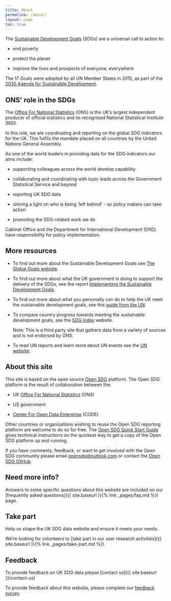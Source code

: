 ```yaml
---
title: About
permalink: /about/
layout: page
toc: true
---
```

The [Sustainable Development Goals](https://sdgs.un.org/goals) (SDGs) are a universal call to action to:

  * end poverty
  
  * protect the planet
  
  * improve the lives and prospects of everyone, everywhere

The 17 Goals were adopted by all UN Member States in 2015, as part of the [2030 Agenda for Sustainable Development](https://sdgs.un.org/2030agenda).

## ONS' role in the SDGs
The [Office For National Statistics](https://www.ons.gov.uk/) (ONS) is the UK’s largest independent producer of official statistics and its recognised National Statistical Institute (NSI).

In this role, we are coordinating and reporting on the global SDG indicators for the UK. This fulfils the mandate placed on all countries by the United Nations General Assembly.

As one of the world leaders in providing data for the SDG indicators our aims include: 

  * supporting colleagues across the world develop capability
  
  * collaborating and coordinating with topic leads across the Government Statistical Service and beyond
  
  * reporting UK SDG data
  
  * shining a light on who is being ‘left behind’ - so policy makers can take action 
  
  * promoting the SDG-related work we do
  
Cabinet Office and the Department for International Development (DfID) have responsibility for policy implementation.

## More resources

* To find out more about the Sustainable Development Goals see [The Global Goals website](https://www.globalgoals.org/).

* To find out more about what the UK government is doing to support the delivery of the SDGs, see the report [Implementing the Sustainable Development Goals](https://www.gov.uk/government/publications/implementing-the-sustainable-development-goals/implementing-the-sustainable-development-goals--2).

* To find out more about what you personally can do to help the UK meet the sustainable development goals, see this [guide from the UN](https://www.un.org/sustainabledevelopment/takeaction/).

* To compare country progress towards meeting the sustainable development goals, see the [SDG Index](https://dashboards.sdgindex.org/rankings) website.

  Note: This is a third party site that gathers data from a variety of sources and is not endorsed by ONS.

* To read UN reports and learn more about UN events see the [UN website](https://sdgs.un.org/).

## About this site
This site is based on the open source [Open SDG](https://open-sdg.org) platform. The Open SDG platform is the result of collaboration between the:

  * UK [Office For National Statistics](https://www.ons.gov.uk/) (ONS)
  
  * US government
  
  * [Center For Open Data Enterprise](http://opendataenterprise.org/) (CODE)
    
Other countries or organisations wishing to reuse the Open SDG reporting platform are welcome to do so for free. The [Open SDG Quick Start Guide](https://open-sdg.readthedocs.io/en/latest/quick-start/) gives technical instructions on the quickest way to get a copy of the Open SDG platform up and running.

If you have comments, feedback, or want to get involved with the Open SDG community please email <opensdg@outlook.com> or contact the [Open SDG GitHub](https://github.com/open-sdg/open-sdg/discussions).

## Need more info?
Answers to some specific questions about this website are included on our [frequently asked questions]({{ site.baseurl }}{% link _pages/faq.md %}) page.

## Take part

Help us shape the UK SDG data website and ensure it meets your needs.

We’re looking for volunteers to [take part in our user research activities]({{ site.baseurl }}{% link _pages/take-part.md %}).

## Feedback
To provide feedback on UK SDG data please [contact us]({{ site.baseurl }}/contact-us)

To provide feedback about this website, please complete our [feedback survey](https://www.surveymonkey.co.uk/r/SDGfeedback)
